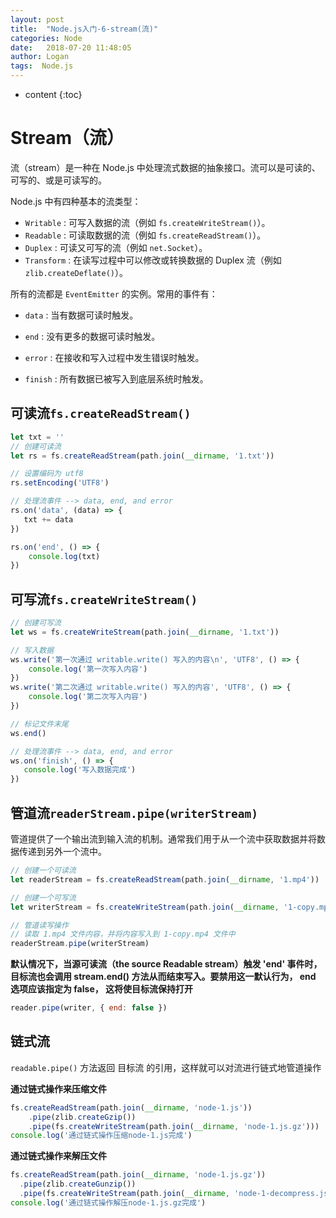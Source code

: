 ```yaml
---
layout: post
title:  "Node.js入门-6-stream(流)"
categories: Node
date:   2018-07-20 11:48:05
author: Logan
tags:  Node.js
---
```


* content
{:toc}

# Stream（流）

流（stream）是一种在 Node.js 中处理流式数据的抽象接口。流可以是可读的、可写的、或是可读写的。

Node.js 中有四种基本的流类型：

- `Writable` :  可写入数据的流（例如 `fs.createWriteStream()`）。
- `Readable` :  可读取数据的流（例如 `fs.createReadStream()`）。
- `Duplex` :  可读又可写的流（例如 `net.Socket`）。
- `Transform` :  在读写过程中可以修改或转换数据的 Duplex 流（例如 `zlib.createDeflate()`）。

所有的流都是 `EventEmitter` 的实例。常用的事件有：

- `data` : 当有数据可读时触发。

- `end` : 没有更多的数据可读时触发。

- `error` : 在接收和写入过程中发生错误时触发。

- `finish` : 所有数据已被写入到底层系统时触发。

## 可读流`fs.createReadStream()`

```js
let txt = ''
// 创建可读流
let rs = fs.createReadStream(path.join(__dirname, '1.txt'))

// 设置编码为 utf8
rs.setEncoding('UTF8')

// 处理流事件 --> data, end, and error
rs.on('data', (data) => {
   txt += data
})

rs.on('end', () => {
    console.log(txt)
})
```

## 可写流`fs.createWriteStream()`

```js
// 创建可写流
let ws = fs.createWriteStream(path.join(__dirname, '1.txt'))

// 写入数据
ws.write('第一次通过 writable.write() 写入的内容\n', 'UTF8', () => {
    console.log('第一次写入内容')
})
ws.write('第二次通过 writable.write() 写入的内容', 'UTF8', () => {
    console.log('第二次写入内容')
})

// 标记文件末尾
ws.end()

// 处理流事件 --> data, end, and error
ws.on('finish', () => {
   console.log('写入数据完成')
})
```

## 管道流`readerStream.pipe(writerStream)`

管道提供了一个输出流到输入流的机制。通常我们用于从一个流中获取数据并将数据传递到另外一个流中。

```js
// 创建一个可读流
let readerStream = fs.createReadStream(path.join(__dirname, '1.mp4'))

// 创建一个可写流
let writerStream = fs.createWriteStream(path.join(__dirname, '1-copy.mp4'))

// 管道读写操作
// 读取 1.mp4 文件内容，并将内容写入到 1-copy.mp4 文件中
readerStream.pipe(writerStream)
```

**默认情况下，当源可读流（the source Readable stream）触发 'end' 事件时，目标流也会调用 stream.end() 方法从而结束写入。要禁用这一默认行为， end 选项应该指定为 false， 这将使目标流保持打开**

```js
reader.pipe(writer, { end: false })
```

## 链式流

`readable.pipe()` 方法返回 目标流 的引用，这样就可以对流进行链式地管道操作

**通过链式操作来压缩文件**

```js
fs.createReadStream(path.join(__dirname, 'node-1.js'))
    .pipe(zlib.createGzip())
    .pipe(fs.createWriteStream(path.join(__dirname, 'node-1.js.gz')))
console.log('通过链式操作压缩node-1.js完成')
```

**通过链式操作来解压文件**

```js
fs.createReadStream(path.join(__dirname, 'node-1.js.gz'))
  .pipe(zlib.createGunzip())
  .pipe(fs.createWriteStream(path.join(__dirname, 'node-1-decompress.js')))
console.log('通过链式操作解压node-1.js.gz完成')
```